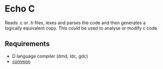 # Echo C 

Reads .c or .h files, lexes and parses the code and then generates a logically equivalent copy.
This could be used to analyse or modify c code. 

## Requirements

- D language compiler (dmd, ldc, gdc)
- [common](https://github.com/pvmoore/dlang-common) 

